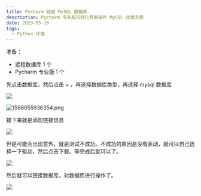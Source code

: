 ```yaml
---
title: Pycharm 链接 MySQL 数据库
description: Pycharm 专业版可视化界面操作 MySQL 非常方便
date: 2023-05-16
tags:
  - Python 环境
---
```


准备：

+ 远程数据库 1 个
+ Pycharm 专业版 1 个

先点击数据库，然后点击 + ，再选择数据库类型，再选择 mysql 数据库

![](https://images.zhengxinonly.com/zhengxin_notes/images/environment/assets/connect-mysql/1588055936354.png)

![1588055936354.png](https://s2.loli.net/2023/03/22/xLg7i8BbGqFsPzX.png)

接下来就是添加链接信息

![](https://images.zhengxinonly.com/zhengxin_notes/images/environment/assets/connect-mysql/1588056154571.png)

但是可能会出现意外，就是测试不成功。不成功的原因是没有驱动，就可以自己选择一下驱动，然后点击下载。等完成后就可以了。

![](https://images.zhengxinonly.com/zhengxin_notes/images/environment/assets/connect-mysql/1588056209488.png)

然后就可以链接数据库，对数据库进行操作了。

![](https://images.zhengxinonly.com/zhengxin_notes/images/environment/assets/connect-mysql/1588056532678.png)
